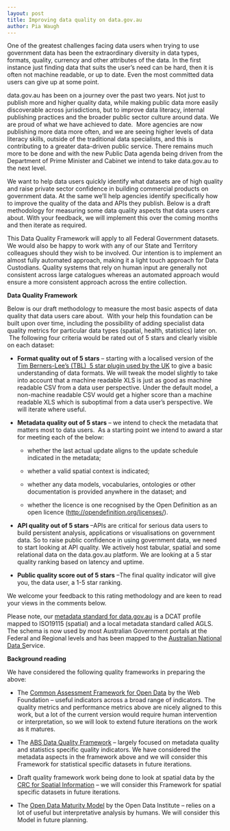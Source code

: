 ```yaml
---
layout: post
title: Improving data quality on data.gov.au
author: Pia Waugh
---
```


<p>One of the greatest challenges facing data users when trying to use government data has been the extraordinary diversity in data types, formats, quality, currency and other attributes of the data. In the first instance just finding data that suits the user’s need can be hard, then it is often not machine readable, or up to date. Even the most committed data users can give up at some point.</p>
<p>data.gov.au has been on a journey over the past two years. Not just to publish more and higher quality data, while making public data more easily discoverable across jurisdictions, but to improve data literacy, internal publishing practices and the broader public sector culture around data. We are proud of what we have achieved to date. &nbsp;More agencies are now publishing more data more often, and we are seeing higher levels of data literacy skills, outside of the traditional data specialists, and this is contributing to a greater data-driven public service. There remains much more to be done and with the new Public Data agenda being driven from the Department of Prime Minister and Cabinet we intend to take data.gov.au to the next level.</p>
<p>We want to help data users quickly identify what datasets are of high quality and raise private sector confidence in building commercial products on government data. At the same we’ll help agencies identify specifically how to improve the quality of the data and APIs they publish. Below is a draft methodology for measuring some data quality aspects that data users care about. With your feedback, we will implement this over the coming months and then iterate as required.</p>
<p>This Data Quality Framework will apply to all Federal Government datasets. We would also be happy to work with any of our State and Territory colleagues should they wish to be involved. Our intention is to implement an almost fully automated approach, making it a light touch approach for Data Custodians. Quality systems that rely on human input are generally not consistent across large catalogues whereas an automated approach would ensure a more consistent approach across the entire collection.</p>
<p><strong>Data Quality Framework</strong></p>
<p>Below is our draft methodology to measure the most basic aspects of data quality that data users care about. &nbsp;With your help this foundation can be built upon over time, including the possibility of adding specialist data quality metrics for particular data types (spatial, health, statistics) later on. &nbsp;The following four criteria would be rated out of 5 stars and clearly visible on each dataset:</p>
<ul>
<li>
<p><strong>Format quality out of 5 stars</strong> – starting with a localised version of the <a href="https://github.com/okfn/ckan-barnet/wiki/Data-quality">Tim Berners-Lee’s (TBL) &nbsp;5 star plugin used by the UK</a> to give a basic understanding of data formats. We will tweak the model slightly to take into account that a machine readable XLS is just as good as machine readable CSV from a data user perspective. Under the default model, a non-machine readable CSV would get a higher score than a machine readable XLS which is suboptimal from a data user’s perspective. We will iterate where useful.</p>
</li>
<li>
<p><strong>Metadata quality out of 5 stars</strong> – we intend to check the metadata that matters most to data users. &nbsp;As a starting point we intend to award a star for meeting each of the below:</p>
<ul>
<li>
<p>whether the last actual update aligns to the update schedule indicated in the metadata;</p>
</li>
<li>
<p>whether a valid spatial context is indicated;</p>
</li>
<li>
<p>whether any data models, vocabularies, ontologies or other documentation is provided anywhere in the dataset; and</p>
</li>
<li>
<p>whether the licence is one recognised by the Open Definition as an open licence (<a href="http://opendefinition.org/licenses/">http://opendefinition.org/licenses/</a>).</p>
</li>
</ul>
</li>
<li>
<p><strong>API quality out of 5 stars </strong>–APIs are critical for serious data users to build persistent analysis, applications or visualisations on government data. So to raise public confidence in using government data, we need to start looking at API quality. We actively host tabular, spatial and some relational data on the data.gov.au platform. We are looking at a 5 star quality ranking based on latency and uptime.</p>
</li>
<li>
<p><strong>Public quality score out of 5 stars</strong> –The final quality indicator will give you, the data user, a 1-5 star ranking.</p>
</li>
</ul>
<p>We welcome your feedback to this rating methodology and are keen to read your views in the comments below.</p>
<p>Please note, our <a href="https://toolkit.data.gov.au/index.php?title=Discovering_Metadata#Discovering_Metadata" class="toc-filter-processed">metadata standard for data.gov.au</a> is a DCAT profile mapped to ISO19115 (spatial) and a local metadata standard called AGLS. The schema is now used by most Australian Government portals at the Federal and Regional levels and has been mapped to the <a href="http://ands.edu.au/">Australian National Data S</a>ervice.</p>
<p><strong>Background reading</strong></p>
<p>We have considered the following quality frameworks in preparing the above:</p>
<ul>
<li>
<p>The <a href="http://webfoundation.org/2014/06/towards-common-methods-for-assessing-open-data/">Common Assessment Framework for Open Data</a> by the Web Foundation – useful indicators across a broad range of indicators. The quality metrics and performance metrics above are nicely aligned to this work, but a lot of the current version would require human intervention or interpretation, so we will look to extend future iterations on the work as it matures.</p>
</li>
<li>
<p>The <a href="http://www.abs.gov.au/websitedbs/D3310114.nsf/home/Quality:+The+ABS+Data+Quality+Framework">ABS Data Quality Framework</a> – largely focused on metadata quality and statistics specific quality indicators. We have considered the metadata aspects in the framework above and we will consider this Framework for statistical specific datasets in future iterations.</p>
</li>
<li>
<p>Draft quality framework work being done to look at spatial data by the <a href="http://www.crcsi.com.au/">CRC for Spatial Information</a> – we will consider this Framework for spatial specific datasets in future iterations.</p>
</li>
<li>
<p>The <a href="https://theodi.org/guides/maturity-model">Open Data Maturity Model</a> by the Open Data Institute – relies on a lot of useful but interpretative analysis by humans. We will consider this Model in future planning.</p>
</li>
</ul>
